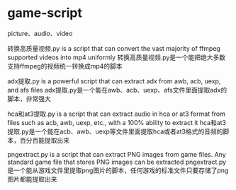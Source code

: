 # game-script
picture、audio、video


转换高质量视频.py is a script that can convert the vast majority of ffmpeg supported videos into mp4 uniformly
转换高质量视频.py是一个能把绝大多数支持ffmpeg的视频统一转换成mp4的脚本



adx提取.py is a powerful script that can extract adx from awb, acb, uexp, and afs files
adx提取.py是一个能在awb、acb、uexp、afs文件里面提取adx的脚本，非常强大


hca和at3提取.py is a script that can extract audio in hca or at3 format from files such as acb, awb, uexp, etc., with a 100% ability to extract it
hca和at3提取.py是一个能在acb、awb、uexp等文件里面提取hca或者at3格式的音频的脚本，百分百能提取出来



pngextract.py is a script that can extract PNG images from game files. Any standard game file that stores PNG images can be extracted
pngextract.py是一个能从游戏文件里提取png图片的脚本，任何游戏的标准文件只要存储了png图片都能提取出来







